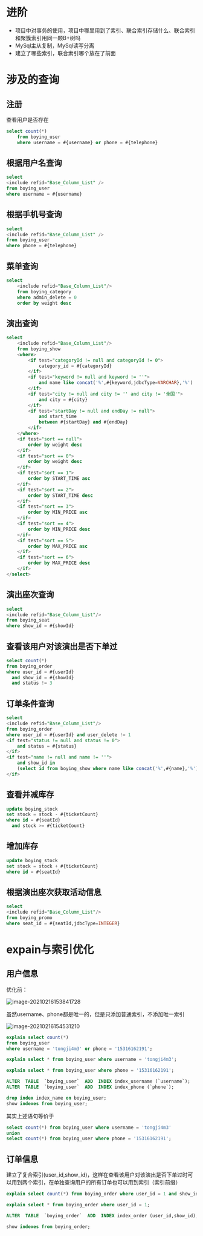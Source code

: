 # 进阶

+ 项目中对事务的使用，项目中哪里用到了索引、联合索引存储什么、联合索引和聚簇索引用同一颗B+树吗
+ MySql主从复制，MySql读写分离
+ 建立了哪些索引，联合索引哪个放在了前面



# 涉及的查询

## 注册

查看用户是否存在

```sql
select count(*)
    from boying_user
    where username = #{username} or phone = #{telephone}
```

## 根据用户名查询

```sql
select
<include refid="Base_Column_List" />
from boying_user
where username = #{username}
```

## 根据手机号查询

```sql
select
<include refid="Base_Column_List" />
from boying_user
where phone = #{telephone}
```

## 菜单查询

```sql
select
    <include refid="Base_Column_List"/>
    from boying_category
    where admin_delete = 0
    order by weight desc
```

## 演出查询

```sql
select
    <include refid="Base_Column_List"/>
    from boying_show
    <where>
        <if test="categoryId != null and categoryId != 0">
            category_id = #{categoryId}
        </if>
        <if test="keyword != null and keyword != ''">
            and name like concat('%',#{keyword,jdbcType=VARCHAR},'%')
        </if>
        <if test="city != null and city != '' and city != '全国'">
            and city = #{city}
        </if>
        <if test="startDay != null and endDay != null">
            and start_time
            between #{startDay} and #{endDay}
        </if>
    </where>
    <if test="sort == null">
        order by weight desc
    </if>
    <if test="sort == 0">
        order by weight desc
    </if>
    <if test="sort == 1">
        order by START_TIME asc
    </if>
    <if test="sort == 2">
        order by START_TIME desc
    </if>
    <if test="sort == 3">
        order by MIN_PRICE asc
    </if>
    <if test="sort == 4">
        order by MIN_PRICE desc
    </if>
    <if test="sort == 5">
        order by MAX_PRICE asc
    </if>
    <if test="sort == 6">
        order by MAX_PRICE desc
    </if>
</select>
```

## 演出座次查询

```sql
select
<include refid="Base_Column_List"/>
from boying_seat
where show_id = #{showId}
```

## 查看该用户对该演出是否下单过

```sql
select count(*)
from boying_order
where user_id = #{userId}
  and show_id = #{showId}
  and status != 3
```

## 订单条件查询

```sql
select
<include refid="Base_Column_List"/>
from boying_order
where user_id = #{userId} and user_delete != 1
<if test="status != null and status != 0">
    and status = #{status}
</if>
<if test="name != null and name != ''">
    and show_id in
    (select id from boying_show where name like concat('%',#{name},'%')
</if>
```

## 查看并减库存

```sql
update boying_stock
set stock = stock - #{ticketCount}
where id = #{seatId}
  and stock >= #{ticketCount}
```

## 增加库存

```sql
update boying_stock
set stock = stock + #{ticketCount}
where id = #{seatId}
```

## 根据演出座次获取活动信息

```sql
select
<include refid="Base_Column_List"/>
from boying_promo
where seat_id = #{seatId,jdbcType=INTEGER}
```

# expain与索引优化

## 用户信息

优化前：

![image-20210216153841728](https://tongji2021.oss-cn-shanghai.aliyuncs.com/img/image-20210216153841728.png)

虽然username、phone都是唯一的，但是只添加普通索引，不添加唯一索引

![image-20210216154531210](https://tongji2021.oss-cn-shanghai.aliyuncs.com/img/image-20210216154531210.png)

```sql
explain select count(*)
from boying_user
where username = 'tongji4m3' or phone = '15316162191';

explain select * from boying_user where username = 'tongji4m3';

explain select * from boying_user where phone = '15316162191';

ALTER  TABLE  `boying_user`  ADD  INDEX index_username (`username`);
ALTER  TABLE  `boying_user`  ADD  INDEX index_phone (`phone`);

drop index index_name on boying_user;
show indexes from boying_user;
```

其实上述语句等价于

```sql
select count(*) from boying_user where username = 'tongji4m3'
union
select count(*) from boying_user where phone = '15316162191';
```

## 订单信息

建立了复合索引(user_id,show_id)，这样在查看该用户对该演出是否下单过时可以用到两个索引，在单独查询用户的所有订单也可以用到索引（索引前缀）

```sql
explain select count(*) from boying_order where user_id = 1 and show_id = 1;

explain select * from boying_order where user_id = 1;

ALTER  TABLE  `boying_order`  ADD  INDEX index_order (user_id,show_id);

show indexes from boying_order;
```

# 